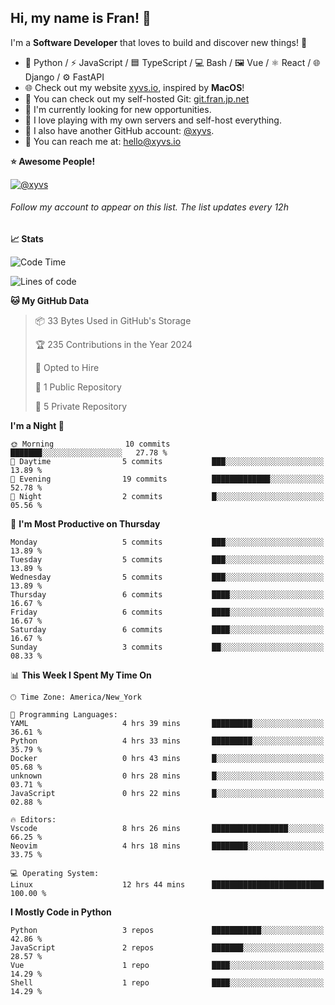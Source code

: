 ## Hi, my name is Fran! 👋

I'm a **Software Developer** that loves to build and discover new things! 🚀

- 🐍 Python / ⚡ JavaScript / 🟦 TypeScript / 💻 Bash / 🖼️ Vue / ⚛️ React / 🌐 Django / ⚙️ FastAPI
- 🌐 Check out my website [xyvs.io](https://xyvs.io), inspired by **MacOS**!
- 🔗 You can check out my self-hosted Git: [git.fran.jp.net](https://git.fran.jp.net/)
- 🌱 I'm currently looking for new opportunities.
- 🤖 I love playing with my own servers and self-host everything.
- 🔄 I also have another GitHub account: [@xyvs](https://github.com/xyvs).
- 📧 You can reach me at: [hello@xyvs.io](mailto:hello@xyvs.io)

<!--
**franrgb/franrgb** is a ✨ _special_ ✨ repository because its `README.md` (this file) appears on your GitHub profile.

Here are some ideas to get you started:

- 🔭 I’m currently working on ...
- 🌱 I’m currently learning ...
- 👯 I’m looking to collaborate on ...
- 🤔 I’m looking for help with ...
- 💬 Ask me about ...
- 📫 How to reach me: ...
- 😄 Pronouns: ...
- ⚡ Fun fact: ...
-->

<!--START_SECTION:waka-->
**⭐ Awesome People!** 

[![@xyvs](https://img.shields.io/badge/@xyvs-black?style=plastic&logo=github&logoColor=fff)](https://github.com/xyvs) 

###### Follow my account to appear on this list. *The list updates every 12h*

**📈 Stats** 

![Code Time](http://img.shields.io/badge/Code%20Time-12%20hrs%2044%20mins-blue)

![Lines of code](https://img.shields.io/badge/From%20Hello%20World%20I%27ve%20Written-7.1%20thousand%20lines%20of%20code-blue)

**🐱 My GitHub Data** 

> 📦 33 Bytes Used in GitHub's Storage 
 > 
> 🏆 235 Contributions in the Year 2024
 > 
> 💼 Opted to Hire
 > 
> 📜 1 Public Repository 
 > 
> 🔑 5 Private Repository 
 > 
**I'm a Night 🦉** 

```text
🌞 Morning                10 commits          ███████░░░░░░░░░░░░░░░░░░   27.78 % 
🌆 Daytime                5 commits           ███░░░░░░░░░░░░░░░░░░░░░░   13.89 % 
🌃 Evening                19 commits          █████████████░░░░░░░░░░░░   52.78 % 
🌙 Night                  2 commits           █░░░░░░░░░░░░░░░░░░░░░░░░   05.56 % 
```
📅 **I'm Most Productive on Thursday** 

```text
Monday                   5 commits           ███░░░░░░░░░░░░░░░░░░░░░░   13.89 % 
Tuesday                  5 commits           ███░░░░░░░░░░░░░░░░░░░░░░   13.89 % 
Wednesday                5 commits           ███░░░░░░░░░░░░░░░░░░░░░░   13.89 % 
Thursday                 6 commits           ████░░░░░░░░░░░░░░░░░░░░░   16.67 % 
Friday                   6 commits           ████░░░░░░░░░░░░░░░░░░░░░   16.67 % 
Saturday                 6 commits           ████░░░░░░░░░░░░░░░░░░░░░   16.67 % 
Sunday                   3 commits           ██░░░░░░░░░░░░░░░░░░░░░░░   08.33 % 
```


📊 **This Week I Spent My Time On** 

```text
🕑︎ Time Zone: America/New_York

💬 Programming Languages: 
YAML                     4 hrs 39 mins       █████████░░░░░░░░░░░░░░░░   36.61 % 
Python                   4 hrs 33 mins       █████████░░░░░░░░░░░░░░░░   35.79 % 
Docker                   0 hrs 43 mins       █░░░░░░░░░░░░░░░░░░░░░░░░   05.68 % 
unknown                  0 hrs 28 mins       █░░░░░░░░░░░░░░░░░░░░░░░░   03.71 % 
JavaScript               0 hrs 22 mins       █░░░░░░░░░░░░░░░░░░░░░░░░   02.88 % 

🔥 Editors: 
Vscode                   8 hrs 26 mins       █████████████████░░░░░░░░   66.25 % 
Neovim                   4 hrs 18 mins       ████████░░░░░░░░░░░░░░░░░   33.75 % 

💻 Operating System: 
Linux                    12 hrs 44 mins      █████████████████████████   100.00 % 
```

**I Mostly Code in Python** 

```text
Python                   3 repos             ███████████░░░░░░░░░░░░░░   42.86 % 
JavaScript               2 repos             ███████░░░░░░░░░░░░░░░░░░   28.57 % 
Vue                      1 repo              ████░░░░░░░░░░░░░░░░░░░░░   14.29 % 
Shell                    1 repo              ████░░░░░░░░░░░░░░░░░░░░░   14.29 % 
```




<!--END_SECTION:waka-->
